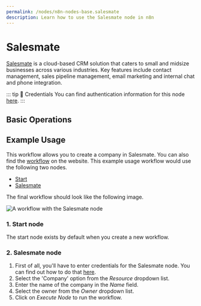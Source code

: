 ```yaml
---
permalink: /nodes/n8n-nodes-base.salesmate
description: Learn how to use the Salesmate node in n8n
---
```


# Salesmate

[Salesmate](https://www.salesmate.io/) is a cloud-based CRM solution that caters to small and midsize businesses across various industries. Key features include contact management, sales pipeline management, email marketing and internal chat and phone integration.

::: tip 🔑 Credentials
You can find authentication information for this node [here](../../../credentials/Salesmate/README.md).
:::

## Basic Operations

<Resource node="n8n-nodes-base.salesmate" />

## Example Usage

This workflow allows you to create a company in Salesmate. You can also find the [workflow](https://n8n.io/workflows/500) on the website. This example usage workflow would use the following two nodes.
- [Start](../../core-nodes/Start/README.md)
- [Salesmate]()

The final workflow should look like the following image.

![A workflow with the Salesmate node](REDACTED)

### 1. Start node

The start node exists by default when you create a new workflow.

### 2. Salesmate node

1. First of all, you'll have to enter credentials for the Salesmate node. You can find out how to do that [here](../../../credentials/Salesmate/README.md).
2. Select the 'Company' option from the *Resource* dropdown list.
3. Enter the name of the company in the *Name* field.
4. Select the owner from the *Owner* dropdown list.
5. Click on *Execute Node* to run the workflow.
